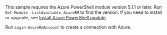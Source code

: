 This sample requires the Azure PowerShell module version 5.1.1 or later. Run ` Get-Module -ListAvailable AzureRM` to find the version. If you need to install or upgrade, see [Install Azure PowerShell module](/powershell/azure/install-azurerm-ps). 

Run `Login-AzureRmAccount` to create a connection with Azure. 
